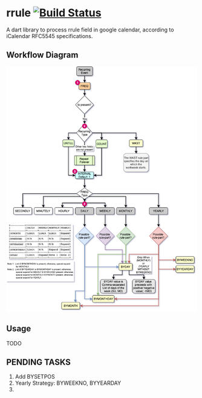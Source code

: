 # rrule [![Build Status](https://travis-ci.org/krunalpuri/rrule.svg?branch=master)](https://travis-ci.org/krunalpuri/rrule)

A dart library to process rrule field in google calendar, according to iCalendar RFC5545 specifications.  

## Workflow Diagram
![](images/rrule-workflow.png)

## Usage 
TODO

## PENDING TASKS
1) Add BYSETPOS  
2) Yearly Strategy: BYWEEKNO, BYYEARDAY  
3)





